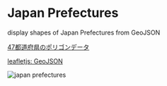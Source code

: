 Japan Prefectures
===============

display shapes of Japan Prefectures from GeoJSON
 
[47都道府県のポリゴンデータ](https://japonyol.net/editor/article/47-prefectures-geojson.html)

[leafletjs: GeoJSON](https://leafletjs.com/reference.html#geojson)

![japan prefectures]()

